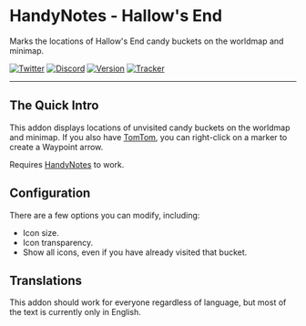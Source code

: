 # HandyNotes - Hallow's End

Marks the locations of Hallow's End candy buckets on the worldmap and minimap.

[![Twitter](https://img.shields.io/twitter/follow/ravendwyr.svg?style=popout&label=Twitter)](https://twitter.com/Ravendwyr)
[![Discord](https://img.shields.io/discord/299308204393889802.svg?style=popout&label=Discord)](https://discord.gg/XC2REFu)
[![Version](https://img.shields.io/github/tag/ethancentaurai/handynotes_hallowsend.svg?style=popout&label=Version)](https://www.wowace.com/projects/handynotes_hallowsend/files)
[![Tracker](https://img.shields.io/github/issues/ethancentaurai/handynotes_hallowsend.svg?style=popout&label=Issues)](https://github.com/EthanCentaurai/HandyNotes_HallowsEnd/issues)

***

## The Quick Intro

This addon displays locations of unvisited candy buckets on the worldmap and minimap.
If you also have [TomTom](https://www.curseforge.com/wow/addons/tomtom), you can right-click on a marker to create a Waypoint arrow.

Requires [HandyNotes](https://www.curseforge.com/wow/addons/handynotes) to work.

## Configuration

There are a few options you can modify, including:

* Icon size.
* Icon transparency.
* Show all icons, even if you have already visited that bucket.

## Translations

This addon should work for everyone regardless of language, but most of the text is currently only in English.
